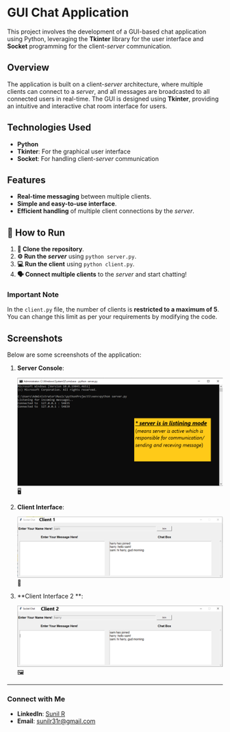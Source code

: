 # GUI Chat Application

This project involves the development of a GUI-based chat application using Python, leveraging the **Tkinter** library for the user interface and **Socket** programming for the client-_server_ communication.

## Overview

The application is built on a client-_server_ architecture, where multiple clients can connect to a _server_, and all messages are broadcasted to all connected users in real-time. The GUI is designed using **Tkinter**, providing an intuitive and interactive chat room interface for users.

## Technologies Used

- **Python**
- **Tkinter**: For the graphical user interface
- **Socket**: For handling client-_server_ communication

## Features

- **Real-time messaging** between multiple clients.
- **Simple and easy-to-use interface**.
- **Efficient handling** of multiple client connections by the _server_.

## 🚀 How to Run

1. **🔄 Clone the repository**.
2. **⚙️ Run the _server_** using `python server.py`.
3. **💻 Run the client** using `python client.py`.
4. **🗣️ Connect multiple clients** to the _server_ and start chatting!


### Important Note

In the `client.py` file, the number of clients is **restricted to a maximum of 5**. You can change this limit as per your requirements by modifying the code.

## Screenshots

Below are some screenshots of the application:

1. **Server Console**:

   ![Server Console](images/server.png) 🖥️

2. **Client Interface**:

   ![Client Interface](https://github.com/SunilRavi7/GUI_Chat_Application/blob/main/images/client%201.png) 💬

3. **Client Interface 2 **:

   ![Client Interface 2](https://github.com/SunilRavi7/GUI_Chat_Application/blob/main/images/client%202.png) 🖼️

---

### Connect with Me

- **LinkedIn**: [Sunil R](https://www.linkedin.com/in/sunilravi7)
- **Email**: sunilr31r@gmail.com
